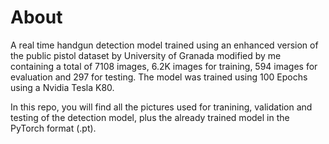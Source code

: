 # About

A real time handgun detection model trained using an enhanced version of the public pistol dataset by University of Granada modified by me containing a total of 7108 images, 6.2K images for training, 594 images for evaluation and 297 for testing. The model was trained using 100 Epochs using a Nvidia Tesla K80.

In this repo, you will find all the pictures used for tranining, validation and testing of the detection model, plus the already trained model in the PyTorch format (.pt).
